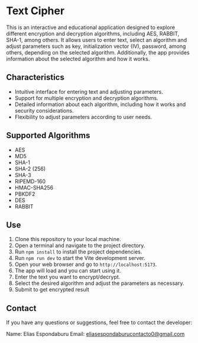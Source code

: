 # Text Cipher
This is an interactive and educational application designed to explore different encryption and decryption algorithms, including AES, RABBIT, SHA-1, among others. It allows users to enter text, select an algorithm and adjust parameters such as key, initialization vector (IV), password, among others, depending on the selected algorithm. Additionally, the app provides information about the selected algorithm and how it works.

## Characteristics
- Intuitive interface for entering text and adjusting parameters.
- Support for multiple encryption and decryption algorithms.
- Detailed information about each algorithm, including how it works and security considerations.
- Flexibility to adjust parameters according to user needs.

## Supported Algorithms
- AES
- MD5
- SHA-1
- SHA-2 (256)
- SHA-3
- RIPEMD-160
- HMAC-SHA256
- PBKDF2
- DES
- RABBIT

## Use
1. Clone this repository to your local machine.
2. Open a terminal and navigate to the project directory.
3. Run `npm install` to install the project dependencies.
4. Run `npm run dev` to start the Vite development server.
5. Open your web browser and go to `http://localhost:5173`.
6. The app will load and you can start using it.
7. Enter the text you want to encrypt/decrypt.
8. Select the desired algorithm and adjust the parameters as necessary.
9. Submit to get encrypted result

## Contact
If you have any questions or suggestions, feel free to contact the developer:

Name: Elias Espondaburu
Email: eliasespondaburucontacto0@gmail.com
